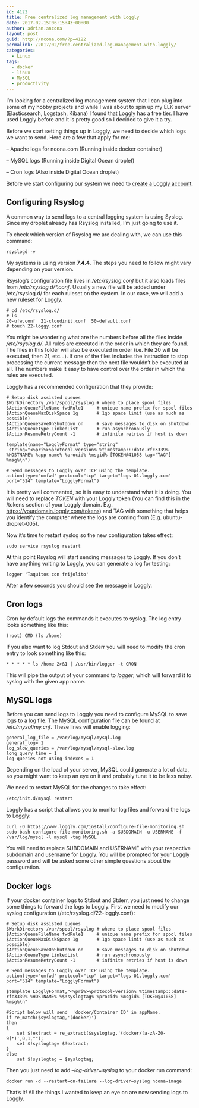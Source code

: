 ```yaml
---
id: 4122
title: Free centralized log management with Loggly
date: 2017-02-15T06:15:43+00:00
author: adrian.ancona
layout: post
guid: http://ncona.com/?p=4122
permalink: /2017/02/free-centralized-log-management-with-loggly/
categories:
  - Linux
tags:
  - docker
  - linux
  - MySQL
  - productivity
---
```

I&#8217;m looking for a centralized log management system that I can plug into some of my hobby projects and while I was about to spin up my ELK server (Elasticsearch, Logstash, Kibana) I found that Loggly has a free tier. I have used Loggly before and it is pretty good so I decided to give it a try.

Before we start setting things up in Loggly, we need to decide which logs we want to send. Here are a few that apply for me:
  
&#8211; Apache logs for ncona.com (Running inside docker container)
  
&#8211; MySQL logs (Running inside Digital Ocean droplet)
  
&#8211; Cron logs (Also inside Digital Ocean droplet)

Before we start configuring our system we need to [create a Loggly account](https://www.loggly.com/plans-and-pricing/).

<!--more-->

## Configuring Rsyslog

A common way to send logs to a central logging system is using Syslog. Since my droplet already has Rsyslog installed, I&#8217;m just going to use it.

To check which version of Rsyslog we are dealing with, we can use this command:

```
rsyslogd -v
```

My systems is using version **7.4.4**. The steps you need to follow might vary depending on your version.

Rsyslog&#8217;s configuration file lives in _/etc/rsyslog.conf_ but it also loads files from _/etc/rsyslog.d/*.conf_. Usually a new file will be added under /etc/rsyslog.d/ for each ruleset on the system. In our case, we will add a new ruleset for Loggly.

```
# cd /etc/rsyslog.d/
# ls
20-ufw.conf  21-cloudinit.conf  50-default.conf
# touch 22-loggy.conf
```

You might be wondering what are the numbers before all the files inside _/etc/rsyslog.d/_. All rules are executed in the order in which they are found. The files in this folder will also be executed in order (i.e. File 20 will be executed, then 21, etc&#8230;). If one of the files includes the instruction to stop processing the current message then the next file wouldn&#8217;t be executed at all. The numbers make it easy to have control over the order in which the rules are executed.

Loggly has a recommended configuration that they provide:

```
# Setup disk assisted queues
$WorkDirectory /var/spool/rsyslog # where to place spool files
$ActionQueueFileName fwdRule1     # unique name prefix for spool files
$ActionQueueMaxDiskSpace 1g       # 1gb space limit (use as much as possible)
$ActionQueueSaveOnShutdown on     # save messages to disk on shutdown
$ActionQueueType LinkedList       # run asynchronously
$ActionResumeRetryCount -1        # infinite retries if host is down

template(name="LogglyFormat" type="string"
 string="<%pri%>%protocol-version% %timestamp:::date-rfc3339% %HOSTNAME% %app-name% %procid% %msgid% [TOKEN@41058 tag="TAG"] %msg%\n")

# Send messages to Loggly over TCP using the template.
action(type="omfwd" protocol="tcp" target="logs-01.loggly.com" port="514" template="LogglyFormat")
```

It is pretty well commented, so it is easy to understand what it is doing. You will need to replace _TOKEN_ with your Loggly token (You can find this in the /tokens section of your Loggly domain. E.g. https://yourdomain.loggly.com/tokens) and TAG with something that helps you identify the computer where the logs are coming from (E.g. ubuntu-droplet-005).

Now it&#8217;s time to restart syslog so the new configuration takes effect:

```
sudo service rsyslog restart
```

At this point Rsyslog will start sending messages to Loggly. If you don&#8217;t have anything writing to Loggly, you can generate a log for testing:

```
logger 'Taquitos con frijolito'
```

After a few seconds you should see the message in Loggly.

## Cron logs

Cron by default logs the commands it executes to syslog. The log entry looks something like this:

```
(root) CMD (ls /home)
```

If you also want to log Stdout and Stderr you will need to modify the cron entry to look something like this:

```
* * * * * ls /home 2>&1 | /usr/bin/logger -t CRON
```

This will pipe the output of your command to _logger_, which will forward it to syslog with the given app name.

## MySQL logs

Before you can send logs to Loggly you need to configure MySQL to save logs to a log file. The MySQL configuration file can be found at _/etc/mysql/my.cnf_. These lines will enable logging:

```
general_log_file = /var/log/mysql/mysql.log
general_log= 1
log_slow_queries = /var/log/mysql/mysql-slow.log
long_query_time = 1
log-queries-not-using-indexes = 1
```

Depending on the load of your server, MySQL could generate a lot of data, so you might want to keep an eye on it and probably tune it to be less noisy.

We need to restart MySQL for the changes to take effect:

```
/etc/init.d/mysql restart
```

Loggly has a script that allows you to monitor log files and forward the logs to Loggly:

```
curl -O https://www.loggly.com/install/configure-file-monitoring.sh
sudo bash configure-file-monitoring.sh -a SUBDOMAIN -u USERNAME -f /var/log/mysql -l mysql -tag MySQL
```

You will need to replace SUBDOMAIN and USERNAME with your respective subdomain and username for Loggly. You will be prompted for your Loggly password and will be asked some other simple questions about the configuration.

## Docker logs

If your docker container logs to Stdout and Stderr, you just need to change some things to forward the logs to Loggly. First we need to modify our syslog configuration (/etc/rsyslog.d/22-loggly.conf):

```
# Setup disk assisted queues
$WorkDirectory /var/spool/rsyslog # where to place spool files
$ActionQueueFileName fwdRule1     # unique name prefix for spool files
$ActionQueueMaxDiskSpace 1g       # 1gb space limit (use as much as possible)
$ActionQueueSaveOnShutdown on     # save messages to disk on shutdown
$ActionQueueType LinkedList       # run asynchronously
$ActionResumeRetryCount -1        # infinite retries if host is down

# Send messages to Loggly over TCP using the template.
action(type="omfwd" protocol="tcp" target="logs-01.loggly.com" port="514" template="LogglyFormat")

$template LogglyFormat,"<%pri%>%protocol-version% %timestamp:::date-rfc3339% %HOSTNAME% %$!syslogtag% %procid% %msgid% [TOKEN@41058] %msg%\n"

#Script below will send  'docker/Container ID' in appName.
if re_match($syslogtag,'(docker)')
then
{
    set $!extract = re_extract($syslogtag,'(docker/[a-zA-Z0-9]*)',0,1,"");
    set $!syslogtag= $!extract;
}
else
    set $!syslogtag = $syslogtag;
```

Then you just need to add _&#8211;log-driver=syslog_ to your docker run command:

```
docker run -d --restart=on-failure --log-driver=syslog ncona-image
```

That&#8217;s it! All the things I wanted to keep an eye on are now sending logs to Loggly.
